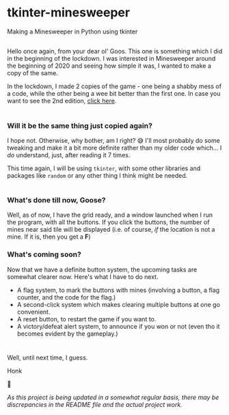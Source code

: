 # tkinter-minesweeper
 Making a Minesweeper in Python using tkinter

## 
Hello once again, from your dear ol' Goos. This one is something which I did in the beginning of the lockdown. I was interested in Minesweeper around the beginning of 2020 and seeing how simple it was, I wanted to make a copy of the same. 

In the lockdown, I made 2 copies of the game - one being a shabby mess of a code, while the other being a wee bit better than the first one. In case you want to see the 2nd edition, [click here](https://pastebin.com/mmze0P8E).

#
### Will it be the same thing just copied again?
I hope not. Otherwise, why bother, am I right? :sweat_smile: I'll most probably do some tweaking and make it a bit more definite rather than my older code which... I _do_ understand, just, after reading it 7 times. 

This time again, I will be using `tkinter`, with some other libraries and packages like `random` or any other thing I think might be needed.

#
### What's done till now, Goose?
Well, as of now, I have the grid ready, and a window launched when I run the program, with all the buttons. If you click the buttons,  the number of mines near said tile will be displayed (i.e. of course, *if* the location is not a mine. If it is, then you get a **F**)

### What's coming soon?
Now that we have a definite button system, the upcoming tasks are somewhat clearer now. Here's what I have to do next.
- A flag system, to mark the buttons with mines (involving a button, a flag counter, and the code for the flag.)
- A second-click system which makes clearing multiple buttons at one go convenient. 
- A reset button, to restart the game if you want to.
- A victory/defeat alert system, to announce if you won or not (even tho it becomes evident by the gameplay.)

#
Well, until next time, I guess.

Honk

:swan:

*As this project is being updated in a somewhat regular basis, there may be discrepancies in the README file and the actual project work.*

